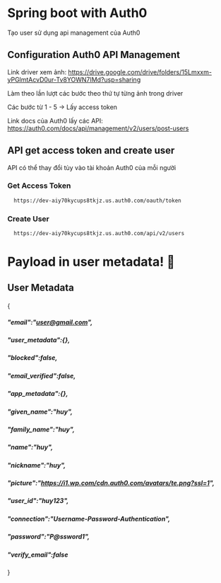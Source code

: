 
# Spring boot with Auth0

Tạo user sử dụng api management của Auth0


## Configuration Auth0 API Management
Link driver xem ảnh: https://drive.google.com/drive/folders/15Lmxxm-yPGlmtAcvD0ur-Tv8YOWN7IMd?usp=sharing




Làm theo lần lượt các bước theo thứ tự từng ảnh trong driver

Các bước từ 1 - 5 -> Lấy access token



Link docs của Auth0 lấy các API:
https://auth0.com/docs/api/management/v2/users/post-users



## API get access token and create user

API có thể thay đổi tùy vào tài khoản Auth0 của mỗi người
### Get Access Token
```bash
  https://dev-aiy70kycups8tkjz.us.auth0.com/oauth/token
```
### Create User
```bash
  https://dev-aiy70kycups8tkjz.us.auth0.com/api/v2/users
```


# Payload in user metadata! 👋


## User Metadata
#### 
{ 
  ##### "email":"user@gmail.com",
  ##### "user_metadata":{},
  ##### "blocked":false,
  ##### "email_verified":false,
  ##### "app_metadata":{},
  ##### "given_name":"huy",
  ##### "family_name":"huy",
  ##### "name":"huy",
  ##### "nickname":"huy",
  ##### "picture":"https://i1.wp.com/cdn.auth0.com/avatars/te.png?ssl=1",
  ##### "user_id":"huy123",       
  ##### "connection":"Username-Password-Authentication", 
  ##### "password":"P@ssword1",
  ##### "verify_email":false
  
  }
